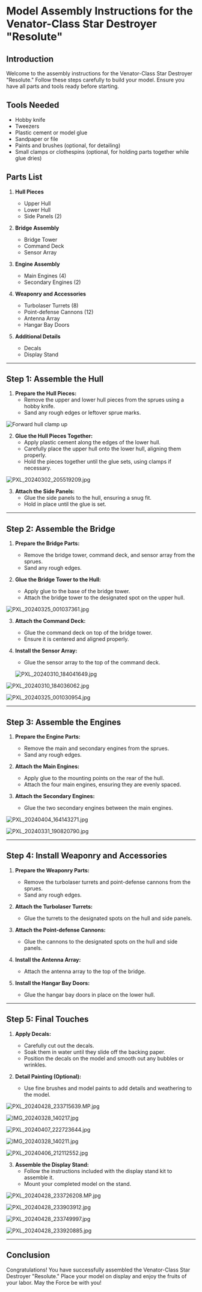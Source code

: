 # Model Assembly Instructions for the Venator-Class Star Destroyer "Resolute"

## Introduction

Welcome to the assembly instructions for the Venator-Class Star Destroyer "Resolute." Follow these steps carefully to build your model. Ensure you have all parts and tools ready before starting.

## Tools Needed
- Hobby knife
- Tweezers
- Plastic cement or model glue
- Sandpaper or file
- Paints and brushes (optional, for detailing)
- Small clamps or clothespins (optional, for holding parts together while glue dries)

## Parts List
1. **Hull Pieces**
   - Upper Hull
   - Lower Hull
   - Side Panels (2)

2. **Bridge Assembly**
   - Bridge Tower
   - Command Deck
   - Sensor Array

3. **Engine Assembly**
   - Main Engines (4)
   - Secondary Engines (2)

4. **Weaponry and Accessories**
   - Turbolaser Turrets (8)
   - Point-defense Cannons (12)
   - Antenna Array
   - Hangar Bay Doors

5. **Additional Details**
   - Decals
   - Display Stand

---

## Step 1: Assemble the Hull

1. **Prepare the Hull Pieces:**
   - Remove the upper and lower hull pieces from the sprues using a hobby knife.
   - Sand any rough edges or leftover sprue marks.

![Forward hull clamp up](https://github.com/driter7958/Venator-Class-Star-Destroyer-Resolute/assets/169092499/055886c8-fde1-474b-8f5e-7ebe1ad9f281)


2. **Glue the Hull Pieces Together:**
   - Apply plastic cement along the edges of the lower hull.
   - Carefully place the upper hull onto the lower hull, aligning them properly.
   - Hold the pieces together until the glue sets, using clamps if necessary.

![PXL_20240302_205519209.jpg](https://github.com/driter7958/Venator-Class-Star-Destroyer-Resolute/assets/169092499/98bc1b02-c99b-4370-96a0-a3214c94a2b8)


3. **Attach the Side Panels:**
   - Glue the side panels to the hull, ensuring a snug fit.
   - Hold in place until the glue is set.

---

## Step 2: Assemble the Bridge

1. **Prepare the Bridge Parts:**
   - Remove the bridge tower, command deck, and sensor array from the sprues.
   - Sand any rough edges.

2. **Glue the Bridge Tower to the Hull:**
   - Apply glue to the base of the bridge tower.
   - Attach the bridge tower to the designated spot on the upper hull.

![PXL_20240325_001037361.jpg](https://github.com/driter7958/Venator-Class-Star-Destroyer-Resolute/assets/169092499/7d7e04d5-7a62-49d9-a63f-bcb45a146a75)

3. **Attach the Command Deck:**
   - Glue the command deck on top of the bridge tower.
   - Ensure it is centered and aligned properly.

4. **Install the Sensor Array:**
   - Glue the sensor array to the top of the command deck.


   ![PXL_20240310_184041649.jpg](https://github.com/driter7958/Venator-Class-Star-Destroyer-Resolute/assets/169092499/799df54d-1cce-4352-9876-b93d4e1c0924)

![PXL_20240310_184036062.jpg](https://github.com/driter7958/Venator-Class-Star-Destroyer-Resolute/assets/169092499/84712b19-68a8-436c-ace0-6b2d33339e35)



![PXL_20240325_001030954.jpg](https://github.com/driter7958/Venator-Class-Star-Destroyer-Resolute/assets/169092499/af8b7f3a-a264-4209-94b4-c0441de66617)



---

## Step 3: Assemble the Engines

1. **Prepare the Engine Parts:**
   - Remove the main and secondary engines from the sprues.
   - Sand any rough edges.

2. **Attach the Main Engines:**
   - Apply glue to the mounting points on the rear of the hull.
   - Attach the four main engines, ensuring they are evenly spaced.

3. **Attach the Secondary Engines:**
   - Glue the two secondary engines between the main engines.

![PXL_20240404_164143271.jpg](https://github.com/driter7958/Venator-Class-Star-Destroyer-Resolute/assets/169092499/da9fdcd0-bd00-4975-9181-87fb397913b2)

![PXL_20240331_190820790.jpg](https://github.com/driter7958/Venator-Class-Star-Destroyer-Resolute/assets/169092499/0ee07df1-c4de-46a0-9c34-5e62beffac44)


---

## Step 4: Install Weaponry and Accessories

1. **Prepare the Weaponry Parts:**
   - Remove the turbolaser turrets and point-defense cannons from the sprues.
   - Sand any rough edges.

2. **Attach the Turbolaser Turrets:**
   - Glue the turrets to the designated spots on the hull and side panels.

3. **Attach the Point-defense Cannons:**
   - Glue the cannons to the designated spots on the hull and side panels.

4. **Install the Antenna Array:**
   - Attach the antenna array to the top of the bridge.

5. **Install the Hangar Bay Doors:**
   - Glue the hangar bay doors in place on the lower hull.

---

## Step 5: Final Touches

1. **Apply Decals:**
   - Carefully cut out the decals.
   - Soak them in water until they slide off the backing paper.
   - Position the decals on the model and smooth out any bubbles or wrinkles.

2. **Detail Painting (Optional):**
   - Use fine brushes and model paints to add details and weathering to the model.


![PXL_20240428_233715639.MP.jpg](https://github.com/driter7958/Venator-Class-Star-Destroyer-Resolute/assets/169092499/91e5037f-f39d-441e-afda-d3a5eab4685b)

![IMG_20240328_140217.jpg](https://github.com/driter7958/Venator-Class-Star-Destroyer-Resolute/assets/169092499/13019a12-6c6f-4e42-9d60-4b648e38e384)

![PXL_20240407_222723644.jpg](https://github.com/driter7958/Venator-Class-Star-Destroyer-Resolute/assets/169092499/61a8ed21-308a-4f28-8630-e9ef996e9744)

![IMG_20240328_140211.jpg](https://github.com/driter7958/Venator-Class-Star-Destroyer-Resolute/assets/169092499/637f49d5-f555-4ddf-8140-23053ca285e1)

![PXL_20240406_212112552.jpg](https://github.com/driter7958/Venator-Class-Star-Destroyer-Resolute/assets/169092499/7776099f-f857-47ea-893f-05705da3a42e)



3. **Assemble the Display Stand:**
   - Follow the instructions included with the display stand kit to assemble it.
   - Mount your completed model on the stand.


![PXL_20240428_233726208.MP.jpg](https://github.com/driter7958/Venator-Class-Star-Destroyer-Resolute/assets/169092499/47ff1392-20d2-45ca-aebb-a8dfeae0c862)

![PXL_20240428_233903912.jpg](https://github.com/driter7958/Venator-Class-Star-Destroyer-Resolute/assets/169092499/c2229730-a1d5-4522-85f5-025957b8ead5)

![PXL_20240428_233749997.jpg](https://github.com/driter7958/Venator-Class-Star-Destroyer-Resolute/assets/169092499/30ccb878-7466-4b3b-9e80-da9f4d5aa7c8)

![PXL_20240428_233920885.jpg](https://github.com/driter7958/Venator-Class-Star-Destroyer-Resolute/assets/169092499/a943cc0b-9b0c-4b26-a700-3aebfff7d1f4)


---

## Conclusion

Congratulations! You have successfully assembled the Venator-Class Star Destroyer "Resolute." Place your model on display and enjoy the fruits of your labor. May the Force be with you!

```
